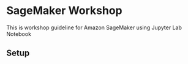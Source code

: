 # SageMaker Workshop
This is workshop guideline for Amazon SageMaker using Jupyter Lab Notebook

## Setup


